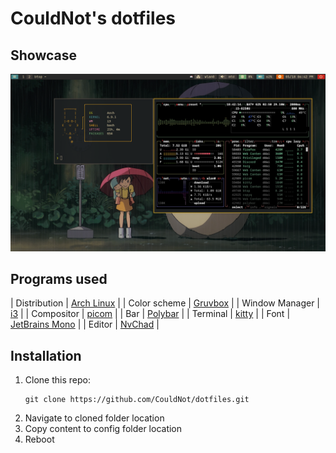 # CouldNot's dotfiles

## Showcase
![Sysinfo](./.assets/sysinfo.png)

## Programs used
| Distribution   | [Arch Linux](https://www.archlinux.org)       |
| Color scheme   | [Gruvbox](https://github.com/morhetz/gruvbox) |
| Window Manager | [i3](https://www.i3wm.org)                    |
| Compositor     | [picom](https://github.com/yshui/picom)       |
| Bar            | [Polybar](https://github.com/polybar/polybar) |
| Terminal       | [kitty](https://github.com/kovidgoyal/kitty)  |
| Font           | [JetBrains Mono](https://www.jetbrains.com/lp/mono/)  |
| Editor         | [NvChad](https://nvchad.com/)                 |

## Installation
1. Clone this repo:
    ```shell
    git clone https://github.com/CouldNot/dotfiles.git
    ```
2. Navigate to cloned folder location
3. Copy content to config folder location
4. Reboot

